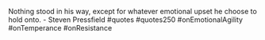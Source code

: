 Nothing stood in his way, except for whatever emotional upset he choose to hold onto. - Steven Pressfield #quotes #quotes250 #onEmotionalAgility #onTemperance #onResistance